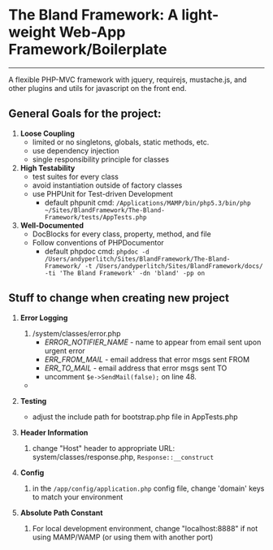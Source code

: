 # The Bland Framework: A light-weight Web-App Framework/Boilerplate
* * *

A flexible PHP-MVC framework with jquery, requirejs, mustache.js, and other plugins and utils for javascript on the front end.

## General Goals for the project:
1. **Loose Coupling**
	* limited or no singletons, globals, static methods, etc.
	* use dependency injection
	* single responsibility principle for classes
2. **High Testability**
	* test suites for every class
	* avoid instantiation outside of factory classes
	* use PHPUnit for Test-driven Development
		* default phpunit cmd: `/Applications/MAMP/bin/php5.3/bin/php ~/Sites/BlandFramework/The-Bland-Framework/tests/AppTests.php`
3. **Well-Documented**
	* DocBlocks for every class, property, method, and file
	* Follow conventions of PHPDocumentor
		* default phpdoc cmd: `phpdoc -d /Users/andyperlitch/Sites/BlandFramework/The-Bland-Framework/ -t /Users/andyperlitch/Sites/BlandFramework/docs/ -ti 'The Bland Framework' -dn 'bland' -pp on`
	
## Stuff to change when creating new project
1. **Error Logging**
	1. /system/classes/error.php
		* *ERROR_NOTIFIER_NAME* - name to appear from email sent upon urgent error
		* *ERR_FROM_MAIL* - email address that error msgs sent FROM
		* *ERR_TO_MAIL* - email address that error msgs sent TO
		* uncomment `$e->SendMail(false);` on line 48.
	* 
2. **Testing**
	* adjust the include path for bootstrap.php file in AppTests.php
	
3. **Header Information**
	1. change "Host" header to appropriate URL: system/classes/response.php, `Response::__construct`
	
4. **Config**
	1. in the `/app/config/application.php` config file, change 'domain' keys to match your environment
	
5. **Absolute Path Constant**
	1. For local development environment, change "localhost:8888" if not using MAMP/WAMP (or using them with another port)